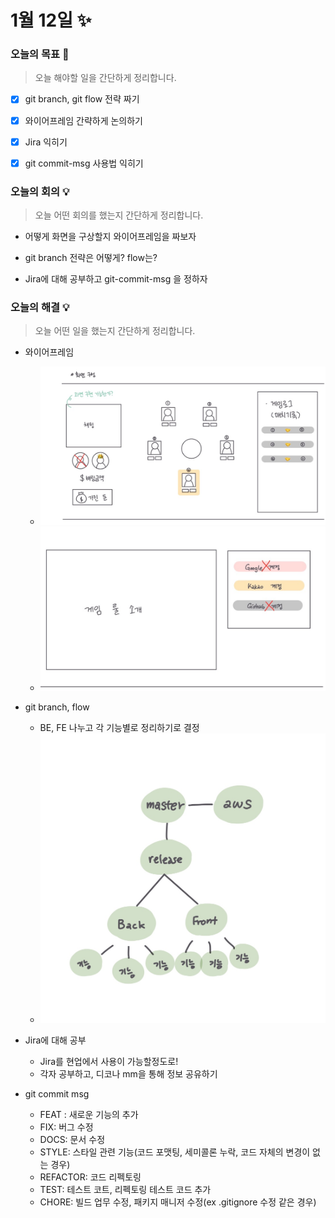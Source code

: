 # 1월 12일 ✨

### 오늘의 목표 🎯

> 오늘 해야할 일을 간단하게 정리합니다.

- [x] git branch, git flow 전략 짜기
- [x] 와이어프레임 간략하게 논의하기
- [x] Jira 익히기
- [x] git commit-msg 사용법 익히기



###  오늘의 회의 💡

> 오늘 어떤 회의를 했는지 간단하게 정리합니다.

- 어떻게 화면을 구상할지 와이어프레임을 짜보자

- git branch 전략은 어떻게? flow는?

- Jira에 대해 공부하고 git-commit-msg 을 정하자

  

### 오늘의 해결 💡

> 오늘 어떤 일을 했는지 간단하게 정리합니다.

- 와이어프레임
  - ![image-20220112172959282](README_0112.assets/image-20220112172959282.png)
  - ![image-20220112172952411](README_0112.assets/image-20220112172952411.png)

- git branch, flow

  - BE, FE 나누고 각 기능별로 정리하기로 결정
  - ![image-20220112173043383](README_0112.assets/image-20220112173043383.png)
- Jira에 대해 공부
  - Jira를 현업에서 사용이 가능할정도로!
  - 각자 공부하고, 디코나 mm을 통해 정보 공유하기
- git commit msg
  - FEAT : 새로운 기능의 추가
  - FIX: 버그 수정
  - DOCS: 문서 수정
  - STYLE: 스타일 관련 기능(코드 포맷팅, 세미콜론 누락, 코드 자체의 변경이 없는 경우)
  - REFACTOR: 코드 리펙토링
  - TEST: 테스트 코트, 리펙토링 테스트 코드 추가
  - CHORE: 빌드 업무 수정, 패키지 매니저 수정(ex .gitignore 수정 같은 경우)


